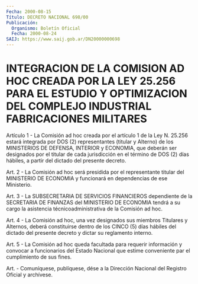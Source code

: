 ```yaml
---
Fecha: 2000-08-15
Título: DECRETO NACIONAL 698/00
Publicación:
  Organismo: Boletín Oficial
  Fecha: 2000-08-24
SAIJ: https://www.saij.gob.ar/DN20000000698
---
```

# INTEGRACION DE LA COMISION AD HOC CREADA POR LA LEY 25.256 PARA EL ESTUDIO Y OPTIMIZACION DEL COMPLEJO INDUSTRIAL FABRICACIONES MILITARES

<a id="1"></a>
Artículo 1 - La Comisión ad hoc creada por el artículo  1 de la Ley N. 25.256  estará  integrada por DOS (2) representantes (titular  y Alterno) de los MINISTERIOS  DE  DEFENSA,  INTERIOR y ECONOMIA, que deberán ser designados por el titular de cada  jurisdicción  en  el término  de DOS (2) días hábiles, a partir del dictado del presente decreto.

<a id="2"></a>
Art. 2 - La  Comisión  ad  hoc  será presidida por el representante titular del MINISTERIO DE ECONOMIA  y funcionará en dependencias de ese Ministerio.

<a id="3"></a>
Art. 3 - La SUBSECRETARIA DE SERVICIOS  FINANCIEROS  dependiente de la  SECRETARIA DE FINANZAS del MINISTERIO DE ECONOMIA tendrá  a  su cargo  la  asistencia  técnicoadministrativa  de la Comisión ad hoc.

<a id="4"></a>
Art.  4  -  La  Comisión  ad hoc, una vez designados  sus  miembros Titulares y Alternos, deberá  constituirse  dentro de los CINCO (5) días  hábiles  del  dictado  del  presente  decreto   y  dictar  su reglamento interno.

<a id="5"></a>
Art.  5  -  La  Comisión  ad  hoc  queda  facultada  para  requerir información  y  convocar  a  funcionarios  del  Estado Nacional que estime conveniente par el cumplimiento de sus fines.

<a id="6"></a>
Art. - Comuníquese, publíquese, dése a la Dirección Nacional del Registro Oficial y archívese.